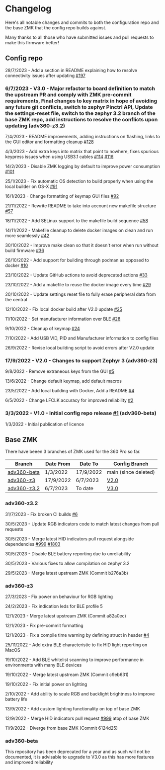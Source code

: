 # Changelog
Here's all notable changes and commits to both the configuration repo and the base ZMK that the config repo builds against. 

Many thanks to all those who have submitted issues and pull requests to make this firmware better!
## Config repo

28/7/2023 - Add a section in README explaining how to resolve connectivity issues after updating [#197](https://github.com/KinesisCorporation/Adv360-Pro-ZMK/pull/197)

### 6/7/2023 - V3.0 - Major refactor to board definition to match the upstream PR and comply with ZMK pre-commit requirements, Final changes to key matrix in hope of avoiding any future git conflicts, switch to zephyr Pinctrl API, Update the settings-reset file, switch to the zephyr 3.2 branch of the base ZMK repo, add instructions to resolve the conflicts upon updating (adv360-z3.2)

7/4/2023 - README improvements, adding instructions on flashing, links to the GUI editor and formatting cleanup [#128](https://github.com/KinesisCorporation/Adv360-Pro-ZMK/pull/128)

4/3/2023 - Add extra keys into matrix that point to nowhere, fixes spurious keypress issues when using USB3.1 cables [#114](https://github.com/KinesisCorporation/Adv360-Pro-ZMK/pull/114) [#116](https://github.com/KinesisCorporation/Adv360-Pro-ZMK/pull/116)


14/2/2023 - Disable ZMK logging by default to improve power consumption [#101](https://github.com/KinesisCorporation/Adv360-Pro-ZMK/pull/101)

25/1/2023 - Fix automatic OS detection to build properly when using the local builder on OS-X [#91](https://github.com/KinesisCorporation/Adv360-Pro-ZMK/pull/91)

16/1/2023 - Change formatting of keymap GUI files [#92](https://github.com/KinesisCorporation/Adv360-Pro-ZMK/pull/92)

21/11/2022 - Rewrite README to take into account new makefile structure [#57](https://github.com/KinesisCorporation/Adv360-Pro-ZMK/pull/57)

18/11/2022 - Add SELinux support to the makefile build sequence [#58](https://github.com/KinesisCorporation/Adv360-Pro-ZMK/pull/58)

14/11/2022 - Makefile cleanup to delete docker images on clean and run more seamlessly [#42](https://github.com/KinesisCorporation/Adv360-Pro-ZMK/pull/42)

30/10/2022 - Improve make clean so that it doesn't error when run without build firmware [#36](https://github.com/KinesisCorporation/Adv360-Pro-ZMK/pull/36)

26/10/2022 - Add support for building through podman as opposed to docker [#10](https://github.com/KinesisCorporation/Adv360-Pro-ZMK/pull/10)

23/10/2022 - Update GitHub actions to avoid deprecated actions [#33](https://github.com/KinesisCorporation/Adv360-Pro-ZMK/pull/33)

23/10/2022 - Add a makefile to reuse the docker image every time [#29](https://github.com/KinesisCorporation/Adv360-Pro-ZMK/pull/29)

20/10/2022 - Update settings reset file to fully erase peripheral data from the central

12/10/2022 - Fix local docker build after V2.0 update [#25](https://github.com/KinesisCorporation/Adv360-Pro-ZMK/pull/25)

11/10/2022 - Set manufacturer information over BLE [#28](https://github.com/KinesisCorporation/Adv360-Pro-ZMK/pull/28)

9/10/2022 - Cleanup of keymap [#24](https://github.com/KinesisCorporation/Adv360-Pro-ZMK/pull/)

7/10/2022 - Add USB VID, PID and Manufacturer information to config files

26/9/2022 - Revise local building script to avoid errors after V2.0 update

### 17/9/2022 - V2.0 - Changes to support Zephyr 3 (adv360-z3)

9/8/2022 - Remove extraneous keys from the GUI [#5](https://github.com/KinesisCorporation/Adv360-Pro-ZMK/pull/5)

13/6/2022 - Change default keymap, add default macros

23/5/2022 - Add local building with Docker, Add a README [#4](https://github.com/KinesisCorporation/Adv360-Pro-ZMK/pull/4)

6/5/2022 - Change LFCLK accuracy for improved reliability [#2](https://github.com/KinesisCorporation/Adv360-Pro-ZMK/pull/2)

### 3/3/2022 - V1.0 - Initial config repo release [#1](https://github.com/KinesisCorporation/Adv360-Pro-ZMK/pull/1) (adv360-beta)

1/3/2022 - Initial publication of licence

## Base ZMK

There have beeen 3 branches of ZMK used for the 360 Pro so far. 

| Branch | Date From | Date To | Config Branch |
| -------- | ------- |-------|-----|
| [adv360-beta](https://github.com/ReFil/zmk/tree/adv360-beta)   | 1/3/2022 | 17/9/2022 | main (since deleted) |
| [adv360-z3](https://github.com/ReFil/zmk/tree/adv360-z3) | 17/9/2022 | 6/7/2023 | [V2.0](https://github.com/KinesisCorporation/Adv360-Pro-ZMK/tree/V2.0) |
| [adv360-z3.2](https://github.com/ReFil/zmk/tree/adv360-z3.2) | 6/7/2023 | To date | [V3.0](https://github.com/KinesisCorporation/Adv360-Pro-ZMK/tree/V3.0) |

### adv360-z3.2

31/7/2023 - Fix broken CI builds [#6](https://github.com/ReFil/zmk/pull/6)

30/5/2023 - Update RGB indicators code to match latest changes from pull requests

30/5/2023 - Merge latest HID indicators pull request alongside dependencies [#999](https://github.com/zmkfirmware/zmk/pull/999) [#1803](https://github.com/zmkfirmware/zmk/pull/1803)

30/5/2023 - Disable BLE battery reporting due to unreliability

30/5/2023 - Various fixes to allow compilation on zephyr 3.2

29/5/2023 - Merge latest upstream ZMK (Commit b276a3b)

### adv360-z3

27/3/2023 - Fix power on behaviour for RGB lighting

24/2/2023 - Fix indication leds for BLE profile 5

12/1/2023 - Merge latest upstream ZMK (Commit a82a0ec)

12/1/2023 - Fix pre-commit formatting

12/1/2023 - Fix a compile time warning by defining struct in header [#4](https://github.com/ReFil/zmk/pull/4)

25/11/2022 - Add extra BLE characteristic to fix HID light reporting on MacOS

19/10/2022 - Add BLE whitelist scanning to improve performance in environments with many BLE devices

19/10/2022 - Merge latest upstream ZMK (Commit c9eb631)

19/10/2022 - Fix initial power on lighting

2/10/2022 - Add ability to scale RGB and backlight brightness to improve battery life

13/9/2022 - Add custom lighting functionality on top of base ZMK 

12/9/2022 - Merge HID indicators pull request [#999](https://github.com/zmkfirmware/zmk/pull/999) atop of base ZMK

11/9/2022 - Diverge from base ZMK (Commit 6124d25)


### adv360-beta
This repository has been deprecated for a year and as such will not be documented, it is advisable to upgrade to V3.0 as this has more features and improved reliability
